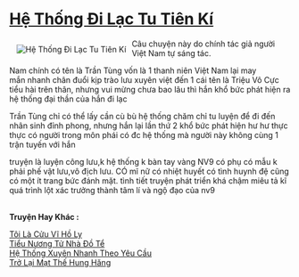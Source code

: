 <a href="https://utruyen.com/he-thong-di-lac-tu-tien-ki/17549/" title="Hệ Thống Đi Lạc Tu Tiên Kí"><h1>Hệ Thống Đi Lạc Tu Tiên Kí</h1></a><div style="display:table"><img align="right" style="float: left; padding: 10px;" src="https://utruyen.com/images/story/200x260/he-thong-di-lac-tu-tien-ki.jpg" alt="Hệ Thống Đi Lạc Tu Tiên Kí">Câu chuyện này do chính tác giả người Việt Nam tự sáng tác.<p></p>Nam chính có tên là Trần Tùng vốn là 1 thanh niên Việt Nam lại may mắn nhanh chân đuổi kịp trào lưu xuyên việt đến 1 cái tên là Triệu Vô Cực tiểu hài trên thân, nhưng vui mừng chưa bao lâu thì hắn khổ bức phát hiện ra hệ thống đại thần của hắn đi lạc<p></p>Trần Tùng chỉ có thể lấy cần cù bù hệ thống chăm chỉ tu luyện để đi đến nhân sinh đỉnh phong, nhưng hắn lại lần thứ 2 khổ bức phát hiện hư hư thực thực có người trong môn phái có đc hệ thống mà người này không cùng 1 trận tuyến với hắn<p></p>truyện là luyện công lưu,k hệ thống k bàn tay vàng NV9 có phụ có mẫu k phải phế vật lưu,vô địch lưu. CÓ mĩ nữ có nhiệt huyết có tình huynh đệ cũng có một ít trang bức đánh mặt. tình tiết truyện phát triển khá chậm miêu tả kĩ quá trình lột xác trưởng thành tâm lí và ngộ đạo của nv9 </div><p><br><b>Truyện Hay Khác :</b></p><a href="https://utruyen.com/toi-la-cuu-vi-ho-ly/4240/" alt="Tôi Là Cửu Vĩ Hồ Ly">Tôi Là Cửu Vĩ Hồ Ly</a><br/><a href="https://github.com/quanluxury/ngontinhhot/tree/master/truyenhay/19098/" alt="Tiểu Nương Tử Nhà Đồ Tể">Tiểu Nương Tử Nhà Đồ Tể</a><br/><a href="https://dammyh.wordpress.com/2019/11/07/he-thong-xuyen-nhanh-theo-yeu-cau/" alt="Hệ Thống Xuyên Nhanh Theo Yêu Cầu">Hệ Thống Xuyên Nhanh Theo Yêu Cầu</a><br/><a href="https://dammyh.wordpress.com/2019/11/07/tro-lai-mat-the-hung-hang/" alt="Trở Lại Mạt Thế Hung Hăng">Trở Lại Mạt Thế Hung Hăng</a><br/>